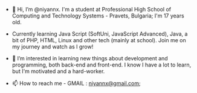 - 👋 Hi, I’m @niyannx. I'm a student at Professional High School of Computing and Technology Systems - Pravets, Bulgaria;
I'm 17 years old.

- Currently learning Java Script (SoftUni, JavaScript Advanced), Java, a bit of PHP, HTML, Linux and other tech (mainly at school). Join me on my journey and watch as I grow!

- 👀 I’m interested in learning new things about development and programming, both back-end and front-end.
I know I have a lot to learn, but I'm motivated and a hard-worker.

- 📫 How to reach me -
GMAIL : niyannx@gmail.com;
